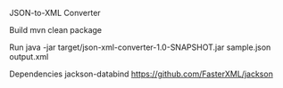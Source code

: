 JSON-to-XML Converter

Build
  mvn clean package

Run
  java -jar target/json-xml-converter-1.0-SNAPSHOT.jar sample.json output.xml

Dependencies
  jackson-databind  https://github.com/FasterXML/jackson
